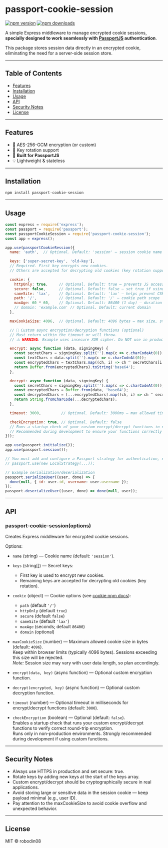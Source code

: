 # passport-cookie-session

[![npm version](https://img.shields.io/npm/v/passport-cookie-session.svg)](https://www.npmjs.com/package/passport-cookie-session)
[![npm downloads](https://img.shields.io/npm/dm/passport-cookie-session.svg)](https://www.npmjs.com/package/passport-cookie-session)

A simple Express middleware to manage encrypted cookie sessions, **specially designed to work seamlessly with [PassportJS](https://www.passportjs.org) authentication**.

This package stores session data directly in an encrypted cookie, eliminating the need for a server-side session store.

---

## Table of Contents

- [Features](#features)
- [Installation](#installation)
- [Usage](#usage)
- [API](#api)
- [Security Notes](#security-notes)
- [License](#license)

---

## Features

- 🔐 AES-256-GCM encryption (or custom)
- 🔁 Key rotation support
- 🪪 **Built for PassportJS**
- 💡 Lightweight & stateless

---

## Installation

```bash
npm install passport-cookie-session
```

---

## Usage

```js
const express = require('express');
const passport = require('passport');
const passportCookieSession = require('passport-cookie-session');
const app = express();

app.use(passportCookieSession({
  name: 'auth',  // Optional. Default: 'session' — session cookie name

  keys: ['super-secret-key', 'old-key'],
  // Required. First key encrypts new cookies.
  // Others are accepted for decrypting old cookies (key rotation support).

  cookie: {
    httpOnly: true,     // Optional. Default: true — prevents JS access to cookie
    secure: false,      // Optional. Default: false — set true if using HTTPS
    sameSite: 'lax',    // Optional. Default: 'lax' — helps prevent CSRF
    path: '/',          // Optional. Default: '/' — cookie path scope
    maxAge: 60 * 60,    // Optional. Default: 86400 (1 day) — duration in seconds
    // domain: 'example.com' // Optional. Default: current domain
  },

  maxCookieSize: 4096,  // Optional. Default: 4096 bytes — max size, stay within browser limits

  // 🔐 Custom async encryption/decryption functions (optional)
  // Must return within the timeout or will throw.
  // ⚠️ WARNING: Example uses insecure XOR cipher. Do NOT use in production!

  encrypt: async function (data, signingKey) {
    const secretChars = signingKey.split('').map(c => c.charCodeAt(0));
    const textChars = data.split('').map(c => c.charCodeAt(0));
    const encryptedChars = textChars.map((ch, i) => ch ^ secretChars[i % secretChars.length]);
    return Buffer.from(encryptedChars).toString('base64');
  },

  decrypt: async function (data, signingKey) {
    const secretChars = signingKey.split('').map(c => c.charCodeAt(0));
    const encryptedChars = Buffer.from(data, 'base64');
    const decryptedChars = [...encryptedChars].map((ch, i) => ch ^ secretChars[i % secretChars.length]);
    return String.fromCharCode(...decryptedChars);
  },

  timeout: 3000,         // Optional. Default: 3000ms — max allowed time for encrypt/decrypt

  checkEncryption: true, // Optional. Default: false
  // Runs a startup check of your custom encrypt/decrypt functions in non-production environments.
  // Recommended during development to ensure your functions correctly round-trip data.
}));

app.use(passport.initialize());
app.use(passport.session());

// You must add and configure a Passport strategy for authentication, e.g.:
// passport.use(new LocalStrategy(...));

// Example serialization/deserialization
passport.serializeUser((user, done) => {
  done(null, { id: user.id, username: user.username });
});
passport.deserializeUser((user, done) => done(null, user));
```

---

## API

### passport-cookie-session(options)

Creates Express middleware for encrypted cookie sessions.

Options:

- `name` (string) — Cookie name (default: `'session'`).

- `keys` (string[]) — Secret keys:
  - First key is used to encrypt new cookies.
  - Remaining keys are accepted for decrypting old cookies (key rotation).

- `cookie` (object) — Cookie options (see [cookie npm docs](https://github.com/jshttp/cookie#options-1)):
  - `path` (default `'/'`)
  - `httpOnly` (default `true`)
  - `secure` (default `false`)
  - `sameSite` (default `'lax'`)
  - `maxAge` (seconds; default `86400`)
  - `domain` (optional)

- `maxCookieSize` (number) — Maximum allowed cookie size in bytes (default: `4096`).  
  Keep within browser limits (typically 4096 bytes). Sessions exceeding this size will be rejected.  
  *Note:* Session size may vary with user data length, so plan accordingly.

- `encrypt(data, key)` (async function) — Optional custom encryption function.

- `decrypt(encrypted, key)` (async function) — Optional custom decryption function.

- `timeout` (number) — Optional timeout in milliseconds for encrypt/decrypt functions (default: `3000`).

- `checkEncryption` (boolean) — Optional (default: `false`).  
  Enables a startup check that runs your custom encrypt/decrypt functions to verify correct round-trip encryption.  
  Runs only in non-production environments. Strongly recommended during development if using custom functions.

---

## Security Notes

- Always use HTTPS in production and set secure: true.
- Rotate keys by adding new keys at the start of the keys array.
- Custom encrypt/decrypt should be cryptographically secure in real applications.
- Avoid storing large or sensitive data in the session cookie — keep payload minimal (e.g., user ID).
- Pay attention to the maxCookieSize to avoid cookie overflow and unexpected behavior.

---

## License

MIT © robodin08